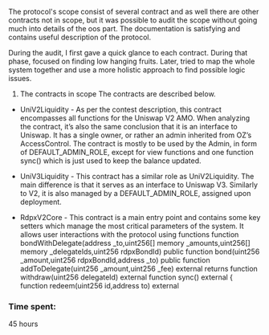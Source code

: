 The protocol's scope consist of several contract and as well there are other contracts not in scope, but it was possible to audit the scope without going much into details of the oos part. The documentation is satisfying and contains useful description of the protocol. 

During the audit, I first gave a quick glance to each contract.
During that phase, focused on finding low hanging fruits.
Later, tried to map the whole system together and use a more holistic approach to find possible logic issues.

1. The contracts in scope
The contracts are described below.

- UniV2Liquidity - As per the contest description, this contract encompasses all functions for the Uniswap V2 AMO. When analyzing the contract, it’s also the same conclusion that it is an interface to Uniswap. It has a single owner, or rather an admin inherited from OZ’s AccessControl. The contract is mostly to be used by the Admin, in form of DEFAULT_ADMIN_ROLE, except for view functions and one function sync() which is just used to keep the balance updated.

- UniV3Liquidity - This contract has a similar role as UniV2Liquidity. The main difference is that it serves as an interface to Uniswap V3. Similarly to V2, it is also managed by a DEFAULT_ADMIN_ROLE, assigned upon deployment.

- RdpxV2Core - This contract is a main entry point and contains some key setters which manage the most critical parameters of the system. It allows user interactions with the protocol using functions
function bondWithDelegate(address _to,uint256[] memory _amounts,uint256[] memory _delegateIds,uint256 rdpxBondId) public
function bond(uint256 _amount,uint256 rdpxBondId,address _to) public
function addToDelegate(uint256 _amount,uint256 _fee) external returns
function withdraw(uint256 delegateId) external
function sync() external {
function redeem(uint256 id,address to) external




### Time spent:
45 hours